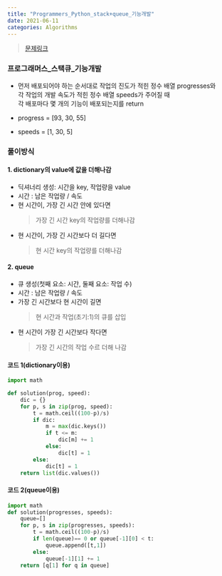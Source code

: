 ```yaml
---
title: "Programmers_Python_stack+queue_기능개발"
date: 2021-06-11
categories: Algorithms
---
```

> [문제링크](https://programmers.co.kr/learn/courses/30/parts/12081)



### 프로그래머스_스택큐_기능개발
- 먼저 배포되어야 하는 순서대로 작업의 진도가 적힌 정수 배열 progresses와<br>
  각 작업의 개발 속도가 적힌 정수 배열 speeds가 주어질 때<br> 
  각 배포마다 몇 개의 기능이 배포되는지를 return<br> 

- progress = [93, 30, 55]
- speeds = [1, 30, 5]

### 풀이방식

####  1. dictionary의 value에 값을 더해나감

- 딕셔너리 생성: 시간을 key, 작업량을 value 
- 시간 : 남은 작업량 / 속도
- 현 시간이, 가장 긴 시간 안에 있다면 
    > 가장 긴 시간 key의 작업량를 더해나감<br>
- 현 시간이, 가장 긴 시간보다 더 길다면
    >  현 시간 key의 작업량를 더해나감

#### 2. queue

- 큐 생성(첫째 요소: 시간, 둘째 요소: 작업 수)
- 시간 : 남은 작업량 / 속도
- 가장 긴 시간보다 현 시간이 길면
    > 현 시간과 작업(초기:1)의 큐를 삽입<br>
- 현 시간이 가장 긴 시간보다 작다면
    >  가장 긴 시간의 작업 수르 더해 나감

#### 코드 1(dictionary이용)

```python
import math

def solution(prog, speed):
    dic = {}
    for p, s in zip(prog, speed):
        t = math.ceil((100-p)/s)
        if dic:
            m = max(dic.keys())
            if t <= m:
                dic[m] += 1
            else:
                dic[t] = 1
        else:
            dic[t] = 1
    return list(dic.values())
```    

#### 코드 2(queue이용)

```python
import math
def solution(progresses, speeds):
    queue=[]
    for p, s in zip(progresses, speeds):
        t = math.ceil((100-p)/s)
        if len(queue)== 0 or queue[-1][0] < t:
            queue.append([t,1])
        else:
            queue[-1][1] += 1
    return [q[1] for q in queue]
```
